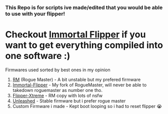 ### This Repo is for scripts ive made/edited that you would be able to use with your flipper!

# Checkout [Immortal Flipper](https://github.com/Cwackz/Immortal-Flipper) if you want to get everything compiled into one software :) 

Firmwares used sorted by best ones in my opinion
1. [RM](https://github.com/RogueMaster/flipperzero-firmware-wPlugins) (Rogue Master) - A bit unstable but my prefered firmware 
2. [Immortal-Flipper](https://github.com/Cwackz/Immortal-Flipper) - My fork of RogueMaster, will never be able to takedown roguemaster as number one tho.
3. [Flipper-Xtreme](https://github.com/ClaraCrazy/Flipper-Xtreme) - RM copy with lots of nsfw
4. [Unleashed](https://github.com/DarkFlippers/unleashed-firmware) - Stable firmware but i prefer rogue master
5. Custom Firmware i made - Kept boot looping so i had to reset flipper 😭
